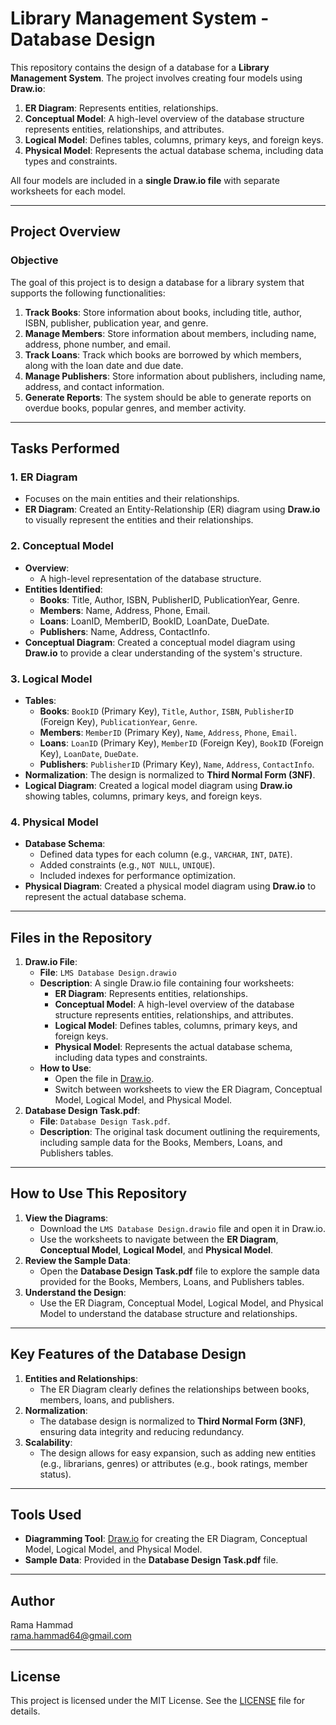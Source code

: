 # Library Management System - Database Design

This repository contains the design of a database for a **Library Management System**. The project involves creating four models using **Draw.io**:
1. **ER Diagram**: Represents entities, relationships.
2. **Conceptual Model**: A high-level overview of the database structure represents entities, relationships, and attributes.
3. **Logical Model**: Defines tables, columns, primary keys, and foreign keys.
4. **Physical Model**: Represents the actual database schema, including data types and constraints.

All four models are included in a **single Draw.io file** with separate worksheets for each model.

---

## **Project Overview**

### **Objective**
The goal of this project is to design a database for a library system that supports the following functionalities:
1. **Track Books**: Store information about books, including title, author, ISBN, publisher, publication year, and genre.
2. **Manage Members**: Store information about members, including name, address, phone number, and email.
3. **Track Loans**: Track which books are borrowed by which members, along with the loan date and due date.
4. **Manage Publishers**: Store information about publishers, including name, address, and contact information.
5. **Generate Reports**: The system should be able to generate reports on overdue books, popular genres, and member activity.

---

## **Tasks Performed**

### **1. ER Diagram**
- Focuses on the main entities and their relationships.
- **ER Diagram**: Created an Entity-Relationship (ER) diagram using **Draw.io** to visually represent the entities and their relationships.

### **2. Conceptual Model**
- **Overview**:
  - A high-level representation of the database structure.
- **Entities Identified**:
  - **Books**: Title, Author, ISBN, PublisherID, PublicationYear, Genre.
  - **Members**: Name, Address, Phone, Email.
  - **Loans**: LoanID, MemberID, BookID, LoanDate, DueDate.
  - **Publishers**: Name, Address, ContactInfo.
- **Conceptual Diagram**: Created a conceptual model diagram using **Draw.io** to provide a clear understanding of the system's structure.

### **3. Logical Model**
- **Tables**:
  - **Books**: `BookID` (Primary Key), `Title`, `Author`, `ISBN`, `PublisherID` (Foreign Key), `PublicationYear`, `Genre`.
  - **Members**: `MemberID` (Primary Key), `Name`, `Address`, `Phone`, `Email`.
  - **Loans**: `LoanID` (Primary Key), `MemberID` (Foreign Key), `BookID` (Foreign Key), `LoanDate`, `DueDate`.
  - **Publishers**: `PublisherID` (Primary Key), `Name`, `Address`, `ContactInfo`.
- **Normalization**: The design is normalized to **Third Normal Form (3NF)**.
- **Logical Diagram**: Created a logical model diagram using **Draw.io** showing tables, columns, primary keys, and foreign keys.

### **4. Physical Model**
- **Database Schema**:
  - Defined data types for each column (e.g., `VARCHAR`, `INT`, `DATE`).
  - Added constraints (e.g., `NOT NULL`, `UNIQUE`).
  - Included indexes for performance optimization.
- **Physical Diagram**: Created a physical model diagram using **Draw.io** to represent the actual database schema.

---

## **Files in the Repository**
1. **Draw.io File**:
   - **File**: `LMS Database Design.drawio` 
   - **Description**: A single Draw.io file containing four worksheets:
     - **ER Diagram**: Represents entities, relationships.
     - **Conceptual Model**: A high-level overview of the database structure represents entities, relationships, and attributes.
     - **Logical Model**: Defines tables, columns, primary keys, and foreign keys.
     - **Physical Model**: Represents the actual database schema, including data types and constraints.
   - **How to Use**:
     - Open the file in [Draw.io](https://app.diagrams.net/).
     - Switch between worksheets to view the ER Diagram, Conceptual Model, Logical Model, and Physical Model.
2. **Database Design Task.pdf**:
   - **File**: `Database Design Task.pdf`.
   - **Description**: The original task document outlining the requirements, including sample data for the Books, Members, Loans, and Publishers tables.

---

## **How to Use This Repository**
1. **View the Diagrams**:
   - Download the `LMS Database Design.drawio` file and open it in Draw.io.
   - Use the worksheets to navigate between the **ER Diagram**, **Conceptual Model**, **Logical Model**, and **Physical Model**.
2. **Review the Sample Data**:
   - Open the **Database Design Task.pdf** file to explore the sample data provided for the Books, Members, Loans, and Publishers tables.
3. **Understand the Design**:
   - Use the ER Diagram, Conceptual Model, Logical Model, and Physical Model to understand the database structure and relationships.

---

## **Key Features of the Database Design**
1. **Entities and Relationships**:
   - The ER Diagram clearly defines the relationships between books, members, loans, and publishers.
2. **Normalization**:
   - The database design is normalized to **Third Normal Form (3NF)**, ensuring data integrity and reducing redundancy.
3. **Scalability**:
   - The design allows for easy expansion, such as adding new entities (e.g., librarians, genres) or attributes (e.g., book ratings, member status).

---

## **Tools Used**
- **Diagramming Tool**: [Draw.io](https://www.draw.io) for creating the ER Diagram, Conceptual Model, Logical Model, and Physical Model.
- **Sample Data**: Provided in the **Database Design Task.pdf** file.

---

## **Author**
Rama Hammad  
rama.hammad64@gmail.com

---

## **License**
This project is licensed under the MIT License. See the [LICENSE](LICENSE) file for details.
